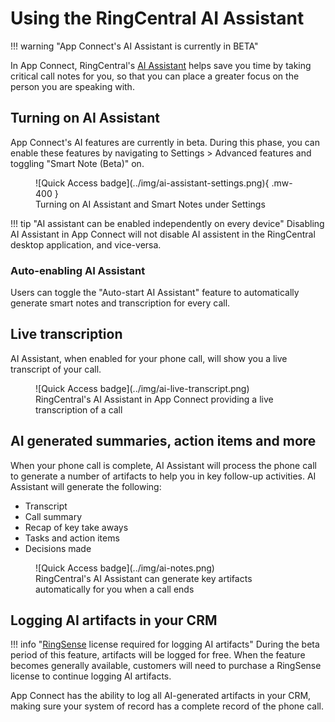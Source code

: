 # Using the RingCentral AI Assistant

!!! warning "App Connect's AI Assistant is currently in BETA"

In App Connect, RingCentral's [AI Assistant](https://www.ringcentral.com/ringex/ai-assistant.html) helps save you time by taking critical call notes for you, so that you can place a greater focus on the person you are speaking with. 

## Turning on AI Assistant

App Connect's AI features are currently in beta. During this phase, you can enable these features by navigating to Settings > Advanced features and toggling "Smart Note (Beta)" on. 

<figure markdown>
  ![Quick Access badge](../img/ai-assistant-settings.png){ .mw-400 }
  <figcaption>Turning on AI Assistant and Smart Notes under Settings</figcaption>
</figure>

!!! tip "AI assistant can be enabled independently on every device"
    Disabling AI Assistant in App Connect will not disable AI assistent in the RingCentral desktop application, and vice-versa.

### Auto-enabling AI Assistant

Users can toggle the "Auto-start AI Assistant" feature to automatically generate smart notes and transcription for every call. 

## Live transcription

AI Assistant, when enabled for your phone call, will show you a live transcript of your call.

<figure markdown>
  ![Quick Access badge](../img/ai-live-transcript.png)
  <figcaption>RingCentral's AI Assistant in App Connect providing a live transcription of a call</figcaption>
</figure>

## AI generated summaries, action items and more

When your phone call is complete, AI Assistant will process the phone call to generate a number of artifacts to help you in key follow-up activities. AI Assistant will generate the following:

* Transcript
* Call summary
* Recap of key take aways
* Tasks and action items
* Decisions made

<figure markdown>
  ![Quick Access badge](../img/ai-notes.png)
  <figcaption>RingCentral's AI Assistant can generate key artifacts automatically for you when a call ends</figcaption>
</figure>

## Logging AI artifacts in your CRM

!!! info "[RingSense](https://www.ringcentral.com/ringsense.html) license required for logging AI artifacts"
    During the beta period of this feature, artifacts will be logged for free. When the feature becomes generally available, customers will need to purchase a RingSense license to continue logging AI artifacts. 

App Connect has the ability to log all AI-generated artifacts in your CRM, making sure your system of record has a complete record of the phone call. 



